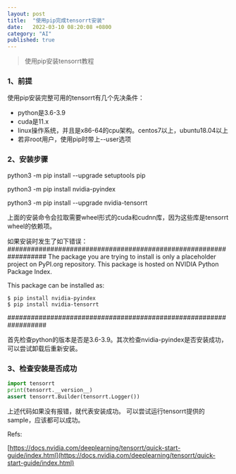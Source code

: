 ```yaml
---
layout: post
title:  "使用pip完成tensorrt安装"
date:   2022-03-10 08:20:08 +0800
category: "AI"
published: true
---
```


> 使用pip安装tensorrt教程


<!--more-->

### 1、前提
使用pip安装完整可用的tensorrt有几个先决条件：
- python是3.6-3.9
- cuda是11.x
- linux操作系统，并且是x86-64的cpu架构。centos7以上，ubuntu18.04以上
- 若非root用户，使用pip时带上--user选项
  

### 2、安装步骤
python3 -m pip install --upgrade setuptools pip

python3 -m pip install nvidia-pyindex

python3 -m pip install --upgrade nvidia-tensorrt

上面的安装命令会拉取需要wheel形式的cuda和cudnn库，因为这些库是tensorrt wheel的依赖项。

如果安装时发生了如下错误：
##################################################################
The package you are trying to install is only a placeholder project on PyPI.org repository.
This package is hosted on NVIDIA Python Package Index.

This package can be installed as:
```
$ pip install nvidia-pyindex
$ pip install nvidia-tensorrt
```
##################################################################

首先检查python的版本是否是3.6-3.9。其次检查nvidia-pyindex是否安装成功，可以尝试卸载后重新安装。


### 3、检查安装是否成功
```python
import tensorrt
print(tensorrt.__version__)
assert tensorrt.Builder(tensorrt.Logger())
```
上述代码如果没有报错，就代表安装成功。
可以尝试运行tensorrt提供的sample，应该都可以成功。


Refs:

[https://docs.nvidia.com/deeplearning/tensorrt/quick-start-guide/index.html](https://docs.nvidia.com/deeplearning/tensorrt/quick-start-guide/index.html)




  



